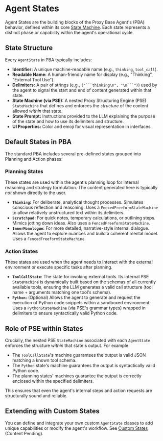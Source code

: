 # Agent States

Agent States are the building blocks of the Proxy Base Agent's (PBA) behavior, defined within its core [State Machine](./state-machine.md). Each state represents a distinct phase or capability within the agent's operational cycle.

## State Structure

Every `AgentState` in PBA typically includes:

*   **Identifier:** A unique machine-readable name (e.g., `thinking`, `tool_call`).
*   **Readable Name:** A human-friendly name for display (e.g., "Thinking", "External Tool Use").
*   **Delimiters:** A pair of strings (e.g., `("```thinking\n", "\n```")`) used by the agent to signal the start and end of content generated within that state.
*   **State Machine (via PSE):** A nested Proxy Structuring Engine (PSE) `StateMachine` that defines and enforces the *structure* of the content allowed *within* that state.
*   **State Prompt:** Instructions provided to the LLM explaining the purpose of the state and how to use its delimiters and structure.
*   **UI Properties:** Color and emoji for visual representation in interfaces.

## Default States in PBA

The standard PBA includes several pre-defined states grouped into Planning and Action phases:

### Planning States

These states are used within the agent's planning loop for internal reasoning and strategy formulation. The content generated here is typically *not* shown directly to the user.

*   **`Thinking`:** For deliberate, analytical thought processes. Simulates conscious reflection and reasoning. Uses a `FencedFreeformStateMachine` to allow relatively unstructured text within its delimiters.
*   **`Scratchpad`:** For quick notes, temporary calculations, or outlining steps. Mimics jotting down ideas. Also uses a `FencedFreeformStateMachine`.
*   **`InnerMonologue`:** For more detailed, narrative-style internal dialogue. Allows the agent to explore nuances and build a coherent mental model. Uses a `FencedFreeformStateMachine`.

### Action States

These states are used when the agent needs to interact with the external environment or execute specific tasks after planning.

*   **`ToolCallState`:** The state for invoking external tools. Its internal PSE `StateMachine` is dynamically built based on the schemas of all currently available tools, ensuring the LLM generates a valid call structure (tool name + arguments matching one tool's schema).
*   **`Python`:** (Optional) Allows the agent to generate and request the execution of Python code snippets within a sandboxed environment. Uses a `PythonStateMachine` (via PSE's grammar types) wrapped in delimiters to ensure syntactically valid Python code.

## Role of PSE within States

Crucially, the nested PSE `StateMachine` associated with each `AgentState` enforces the structure *within* that state's output. For example:

*   The `ToolCallState`'s machine guarantees the output is valid JSON matching a known tool schema.
*   The `Python` state's machine guarantees the output is syntactically valid Python code.
*   The planning states' machines guarantee the output is correctly enclosed within the specified delimiters.

This ensures that even the agent's internal steps and action requests are structurally sound and reliable.

## Extending with Custom States

You can define and integrate your own custom `AgentState` classes to add unique capabilities or modify the agent's workflow. See [Custom States](../extending/custom-states.md) (Content Pending).